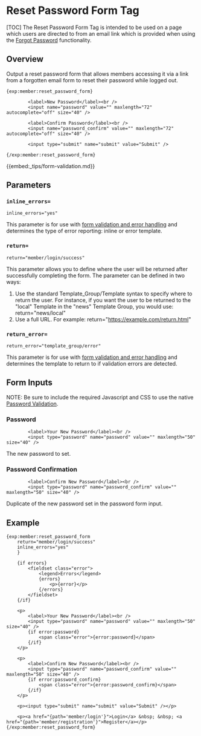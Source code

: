 <!--
    This source file is part of the open source project
    ExpressionEngine User Guide (https://github.com/ExpressionEngine/ExpressionEngine-User-Guide)

    @link      https://expressionengine.com/
    @copyright Copyright (c) 2003-2020, Packet Tide, LLC (https://packettide.com)
    @license   https://expressionengine.com/license Licensed under Apache License, Version 2.0
-->

# Reset Password Form Tag

[TOC]
The Reset Password Form Tag is intended to be used on a page which users are directed to from an email link which is provided when using the [Forgot Password](member/forgot-password.md) functionality.

## Overview

Output a reset password form that allows members accessing it via a link from a forgotten email form to reset their password while logged out.

    {exp:member:reset_password_form}

            <label>New Password</label><br />
            <input name="password" value="" maxlength="72" autocomplete="off" size="40" />

            <label>Confirm Password</label><br />
            <input name="password_confirm" value="" maxlength="72" autocomplete="off" size="40" />

			<input type="submit" name="submit" value="Submit" />

    {/exp:member:reset_password_form}

{{embed:_tips/form-validation.md}}

## Parameters

### `inline_errors=`

    inline_errors="yes"

This parameter is for use with [form validation and error handling](/templates/form-validation.md) and determines the type of error reporting: inline or error template.

### `return=`

    return="member/login/success"

This parameter allows you to define where the user will be returned after successfully completing the form. The parameter can be defined in two ways:

1.  Use the standard Template_Group/Template syntax to specify where to return the user. For instance, if you want the user to be returned to the "local" Template in the "news" Template Group, you would use: return="news/local"
2.  Use a full URL. For example: return="<https://example.com/return.html>"

### `return_error=`

    return_error="template_group/error"

This parameter is for use with [form validation and error handling](/templates/form-validation.md) and determines the template to return to if validation errors are detected.

## Form Inputs
NOTE: Be sure to include the required Javascript and CSS to use the native [Password Validation](member/password-validation.md).

### Password

            <label>Your New Password</label><br />
            <input type="password" name="password" value="" maxlength="50" size="40" />

The new password to set.

### Password Confirmation

            <label>Confirm New Password</label><br />
            <input type="password" name="password_confirm" value="" maxlength="50" size="40" />


Duplicate of the new password set in the password form input.

## Example

    {exp:member:reset_password_form
        return="member/login/success"
        inline_errors="yes"
        }

        {if errors}
            <fieldset class="error">
                <legend>Errors</legend>
                {errors}
                    <p>{error}</p>
                {/errors}
            </fieldset>
        {/if}

        <p>
            <label>Your New Password</label><br />
            <input type="password" name="password" value="" maxlength="50" size="40" />
            {if error:password}
                <span class="error">{error:password}</span>
            {/if}
        </p>

        <p>
            <label>Confirm New Password</label><br />
            <input type="password" name="password_confirm" value="" maxlength="50" size="40" />
            {if error:password_confirm}
                <span class="error">{error:password_confirm}</span>
            {/if}
        </p>

        <p><input type="submit" name="submit" value="Submit" /></p>

        <p><a href="{path='member/login'}">Login</a> &nbsp; &nbsp; <a href="{path='member/registration'}">Register</a></p>
    {/exp:member:reset_password_form}
